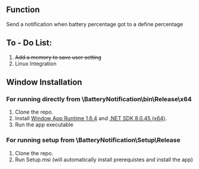 ## Function
Send a notification when battery percentage got to a define percentage

## To - Do List:
1. ~~Add a memory to save user setting~~
2. Linux Integration

## Window Installation 
### For running directly from \BatteryNotification\bin\Release\x64
1. Clone the repo.
2. Install [Window App Runtime 1.6.4](https://learn.microsoft.com/en-us/windows/apps/windows-app-sdk/downloads) and [.NET SDK 8.0.45 (x64)](https://dotnet.microsoft.com/en-us/download/dotnet/8.0).
3. Run the app executable

### For running setup from \BatteryNotification\Setup\Release
1. Clone the repo.
2. Run Setup.msi (will automatically install prerequistes and install the app)
